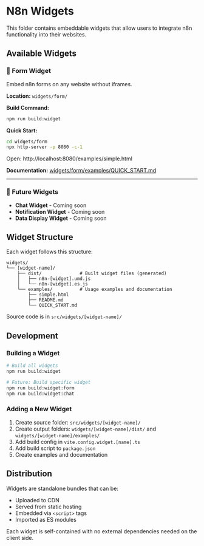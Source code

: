# N8n Widgets

This folder contains embeddable widgets that allow users to integrate n8n functionality into their websites.

## Available Widgets

### 🎯 Form Widget

Embed n8n forms on any website without iframes.

**Location:** `widgets/form/`

**Build Command:**

```bash
npm run build:widget
```

**Quick Start:**

```bash
cd widgets/form
npx http-server -p 8080 -c-1
```

Open: http://localhost:8080/examples/simple.html

**Documentation:** [widgets/form/examples/QUICK_START.md](form/examples/QUICK_START.md)

---

### 🚀 Future Widgets

- **Chat Widget** - Coming soon
- **Notification Widget** - Coming soon
- **Data Display Widget** - Coming soon

## Widget Structure

Each widget follows this structure:

```
widgets/
└── [widget-name]/
    ├── dist/              # Built widget files (generated)
    │   ├── n8n-[widget].umd.js
    │   └── n8n-[widget].es.js
    └── examples/          # Usage examples and documentation
        ├── simple.html
        ├── README.md
        └── QUICK_START.md
```

Source code is in `src/widgets/[widget-name]/`

## Development

### Building a Widget

```bash
# Build all widgets
npm run build:widget

# Future: Build specific widget
npm run build:widget:form
npm run build:widget:chat
```

### Adding a New Widget

1. Create source folder: `src/widgets/[widget-name]/`
2. Create output folders: `widgets/[widget-name]/dist/` and `widgets/[widget-name]/examples/`
3. Add build config in `vite.config.widget.[name].ts`
4. Add build script to `package.json`
5. Create examples and documentation

## Distribution

Widgets are standalone bundles that can be:

- Uploaded to CDN
- Served from static hosting
- Embedded via `<script>` tags
- Imported as ES modules

Each widget is self-contained with no external dependencies needed on the client side.
